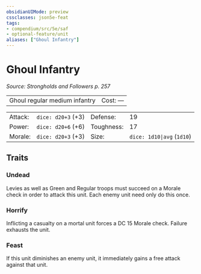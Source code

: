 ```yaml
---
obsidianUIMode: preview
cssclasses: json5e-feat
tags:
- compendium/src/5e/saf
- optional-feature/unit
aliases: ["Ghoul Infantry"]
---
```

# Ghoul Infantry
*Source: Strongholds and Followers p. 257*  

|    |    |
|----|----|
| Ghoul regular medium infantry | Cost: — |

|    |    |    |    |
|----|----|----|----|
| Attack: | `dice: d20+3` (+3) | Defense: | 19 |
| Power: | `dice: d20+6` (+6) | Toughness: | 17 |
| Morale: | `dice: d20+3` (+3) | Size: | `dice: 1d10\|avg` (`1d10`) |

## Traits

### Undead

Levies as well as Green and Regular troops must succeed on a Morale check in order to attack this unit. Each enemy unit need only do this once.

### Horrify

Inflicting a casualty on a mortal unit forces a DC 15 Morale check. Failure exhausts the unit.

### Feast

If this unit diminishes an enemy unit, it immediately gains a free attack against that unit.